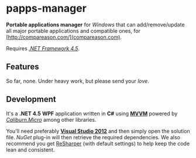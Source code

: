 papps-manager
=============

**Portable applications manager** for *Windows* that can add/remove/update all major portable applications and compatible ones, for [http://compareason.com/](compareason.com).

Requires *[.NET Framework 4.5](http://www.microsoft.com/en-us/download/details.aspx?id=30653)*.


Features
--------

So far, none. Under heavy work, but please send your *love*.


Development
-----------

It's a **.NET 4.5** **WPF** application written in **C#** using **[MVVM](http://msdn.microsoft.com/en-us/library/gg405484.aspx)** powered by *[Caliburn.Micro](http://caliburnmicro.codeplex.com/documentation)* among other libraries.

You'll need preferably **[Visual Studio 2012](http://www.microsoft.com/visualstudio/eng/products/visual-studio-overview)** and then simply open the solution file. *NuGet* plug-in will then retrieve the required dependencies. We also recommend you get [ReSharper](http://www.jetbrains.com/resharper/) (with default settings) to help keep the code lean and consistent.
